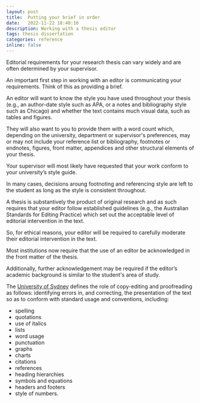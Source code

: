 ```yaml
---
layout: post
title:  Putting your brief in order
date:   2022-11-22 18:40:16
description: Working with a thesis editor
tags: thesis dissertation  
categories: reference
inline: false
---
```


Editorial requirements for your research thesis can vary widely and are often determined by your supervisor. 

An important first step in working with an editor is communicating your requirements. Think of this as providing a brief. 

An editor will want to know the style you have used throughout your thesis (e.g., an author-date style such as APA, or a notes and bibliography style such as Chicago) and whether the text contains much visual data, such as tables and figures. 

They will also want to you to provide them with a word count which, depending on the university, department or supervisor's preferences, may or may not include your reference list or bibliography, footnotes or endnotes, figures, front matter, appendices and other structural elements of your thesis. 

Your supervisor will most likely have requested that your work conform to your university’s style guide.  

In many cases, decisions aroung footnoting and referencing style are left to the student as long as the style is consistent throughout. 

A thesis is substantively the product of original research and as such requires that your editor follow established guidelines (e.g., the Australian Standards for Editing Practice) which set out the acceptable level of editorial intervention in the text. 

So, for ethical reasons, your editor will be required to carefully moderate their editorial intervention in the text. 

Most institutions now require that the use of an editor be acknowledged in the front matter of the thesis. 

Additionally, further acknowledgement may be required if the editor’s academic background is similar to the student's area of study.

The [University of Sydney](https://www.sydney.edu.au/policies/showdoc.aspx?recnum=PDOC2014/375&RendNum=0) defines the role of copy-editing and proofreading as follows: identifying errors in, and correcting, the presentation of the text so as to conform with standard usage and conventions, including:

  - spelling
  - quotations
  - use of italics
  - lists
  - word usage
  - punctuation
  - graphs
  - charts
  - citations
  - references
  - heading hierarchies
  - symbols and equations
  - headers and footers
  - style of numbers. 



